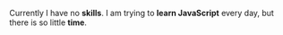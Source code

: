 Currently I have no **skills**. I am trying to **learn JavaScript** every day, but there is so little **time**. 

